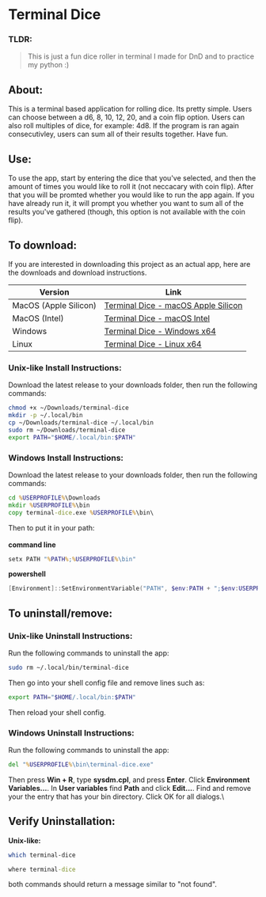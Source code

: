 # Terminal Dice

### TLDR:
> This is just a fun dice roller in terminal I made for DnD and to practice my python :)

## About:
This is a terminal based application for rolling dice. Its pretty simple. Users can choose between a d6, 8, 10, 12, 20, and a coin flip option. Users can also roll multiples of dice, for example: 4d8. If the program is ran again consecutivley, users can sum all of their results together. Have fun.

## Use:
To use the app, start by entering the dice that you've selected, and then the amount of times you would like to roll it (not neccacary with coin flip). After that you will be promted whether you would like to run the app again. If you have already run it, it will prompt you whether you want to sum all of the results you've gathered (though, this option is not available with the coin flip).

## To download:
If you are interested in downloading this project as an actual app, here are the downloads and download instructions.

| Version | Link |
| ----------- | ----------- |
| MacOS (Apple Silicon) | [Terminal Dice - macOS Apple Silicon](https://github.com/TheScarletWarlock645/terminal-dice/releases/download/v12-terminal-dice-macos-arm64/terminal-dice) |
| MacOS (Intel) | [Terminal Dice - macOS Intel](https://github.com/TheScarletWarlock645/terminal-dice/releases/download/v12-terminal-dice-macos-x64/terminal-dice) |
| Windows | [Terminal Dice - Windows x64](https://github.com/TheScarletWarlock645/terminal-dice/releases/download/v12-terminal-dice-windows-x64/terminal-dice.exe) |
| Linux | [ Terminal Dice - Linux x64](https://github.com/TheScarletWarlock645/terminal-dice/releases/download/v12-terminal-dice-linux-x64/terminal-dice) |

### Unix-like Install Instructions:
Download the latest release to your downloads folder, then run the following commands:

```bash
chmod +x ~/Downloads/terminal-dice
mkdir -p ~/.local/bin
cp ~/Downloads/terminal-dice ~/.local/bin
sudo rm ~/Downloads/terminal-dice
export PATH="$HOME/.local/bin:$PATH"
```
### Windows Install Instructions:
Download the latest release to your downloads folder, then run the following commands:

```cmd
cd %USERPROFILE%\Downloads
mkdir %USERPROFILE%\bin
copy terminal-dice.exe %USERPROFILE%\bin\
```
Then to put it in your path:\
\
**command line**
```cmd
setx PATH "%PATH%;%USERPROFILE%\bin"
```
**powershell**
```powershell
[Environment]::SetEnvironmentVariable("PATH", $env:PATH + ";$env:USERPROFILE\bin", [EnvironmentVariableTarget]::User)
```
## To uninstall/remove:
### Unix-like Uninstall Instructions:
Run the following commands to uninstall the app:
```bash
sudo rm ~/.local/bin/terminal-dice
```
Then go into your shell config file and remove lines such as:
```bash
export PATH="$HOME/.local/bin:$PATH"
```
Then reload your shell config.

### Windows Uninstall Instructions:
Run the following commands to uninstall the app:
```cmd
del "%USERPROFILE%\bin\terminal-dice.exe"
```
Then press **Win + R**, type **sysdm.cpl**, and press **Enter**. Click **Environment Variables...**. In **User variables** find **Path** and click **Edit...**. Find and remove your the entry that has your bin directory. Click OK for all dialogs.\

## Verify Uninstallation:
**Unix-like:**
```bash
which terminal-dice
```

```cmd
where terminal-dice
```
both commands should return a message similar to "not found".
